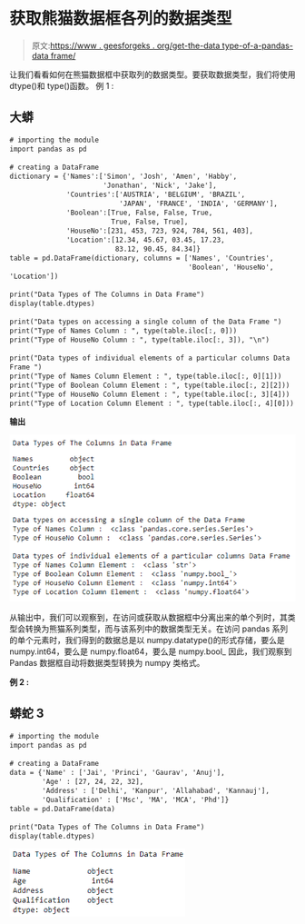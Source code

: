 # 获取熊猫数据框各列的数据类型

> 原文:[https://www . geesforgeks . org/get-the-data type-of-a-pandas-data frame/](https://www.geeksforgeeks.org/get-the-datatypes-of-columns-of-a-pandas-dataframe/)

让我们看看如何在熊猫数据框中获取列的数据类型。要获取数据类型，我们将使用 dtype()和 type()函数。
例 1 :

## 大蟒

```
# importing the module
import pandas as pd

# creating a DataFrame   
dictionary = {'Names':['Simon', 'Josh', 'Amen', 'Habby',
                       'Jonathan', 'Nick', 'Jake'],
              'Countries':['AUSTRIA', 'BELGIUM', 'BRAZIL',
                           'JAPAN', 'FRANCE', 'INDIA', 'GERMANY'],
              'Boolean':[True, False, False, True,
                         True, False, True],
              'HouseNo':[231, 453, 723, 924, 784, 561, 403],
              'Location':[12.34, 45.67, 03.45, 17.23,
                          83.12, 90.45, 84.34]}
table = pd.DataFrame(dictionary, columns = ['Names', 'Countries',
                                            'Boolean', 'HouseNo', 'Location'])

print("Data Types of The Columns in Data Frame")
display(table.dtypes)

print("Data types on accessing a single column of the Data Frame ")
print("Type of Names Column : ", type(table.iloc[:, 0]))
print("Type of HouseNo Column : ", type(table.iloc[:, 3]), "\n")

print("Data types of individual elements of a particular columns Data Frame ")
print("Type of Names Column Element : ", type(table.iloc[:, 0][1]))
print("Type of Boolean Column Element : ", type(table.iloc[:, 2][2]))
print("Type of HouseNo Column Element : ", type(table.iloc[:, 3][4]))
print("Type of Location Column Element : ", type(table.iloc[:, 4][0]))
```

**输出**

![](img/11c2479d26071085880238499236f54b.png)

从输出中，我们可以观察到，在访问或获取从数据框中分离出来的单个列时，其类型会转换为熊猫系列类型，而与该系列中的数据类型无关。在访问 pandas 系列的单个元素时，我们得到的数据总是以 numpy.datatype()的形式存储，要么是 numpy.int64，要么是 numpy.float64，要么是 numpy.bool_ 因此，我们观察到 Pandas 数据框自动将数据类型转换为 numpy 类格式。

**例 2 :**

## 蟒蛇 3

```
# importing the module
import pandas as pd

# creating a DataFrame   
data = {'Name' : ['Jai', 'Princi', 'Gaurav', 'Anuj'],
        'Age' : [27, 24, 22, 32],
        'Address' : ['Delhi', 'Kanpur', 'Allahabad', 'Kannauj'],
        'Qualification' : ['Msc', 'MA', 'MCA', 'Phd']}
table = pd.DataFrame(data)

print("Data Types of The Columns in Data Frame")
display(table.dtypes)
```

![](img/bb112f00276fde7de1a6475aa95aa9ac.png)